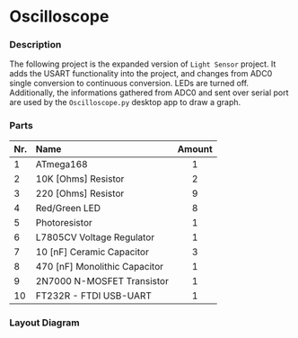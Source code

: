 # Oscilloscope


### Description

The following project is the expanded version of `Light Sensor` project.
It adds the USART functionality into the project, and changes from ADC0 
single conversion to continuous conversion. LEDs are turned off.
Additionally, the informations gathered from ADC0 and sent over serial port
are used by the `Oscilloscope.py` desktop app to draw a graph.


### Parts

| Nr.  |              Name             |  Amount  |
|:-----|:------------------------------|:--------:|
| 1    | ATmega168                     |    1     |
| 2    | 10K [Ohms] Resistor           |    2     |
| 3    | 220 [Ohms] Resistor           |    9     |
| 4    | Red/Green LED                 |    8     |
| 5    | Photoresistor                 |    1     |
| 6    | L7805CV Voltage Regulator     |    1     |
| 7    | 10 [nF] Ceramic Capacitor     |    3     |
| 8    | 470 [nF] Monolithic Capacitor |    1     |
| 9    | 2N7000 N-MOSFET Transistor    |    1     |
| 10   | FT232R - FTDI USB-UART        |    1     |


### Layout Diagram
